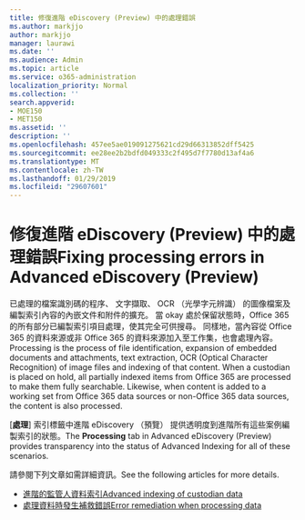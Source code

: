 ```yaml
---
title: 修復進階 eDiscovery (Preview) 中的處理錯誤
ms.author: markjjo
author: markjjo
manager: laurawi
ms.date: ''
ms.audience: Admin
ms.topic: article
ms.service: o365-administration
localization_priority: Normal
ms.collection: ''
search.appverid:
- MOE150
- MET150
ms.assetid: ''
description: ''
ms.openlocfilehash: 457ee5ae019091275621cd29d66313852dff5425
ms.sourcegitcommit: ee28ee2b2bdfd049333c2f495d7f7780d13af4a6
ms.translationtype: MT
ms.contentlocale: zh-TW
ms.lasthandoff: 01/29/2019
ms.locfileid: "29607601"
---
```

# <a name="fixing-processing-errors-in-advanced-ediscovery-preview"></a><span data-ttu-id="a7b77-102">修復進階 eDiscovery (Preview) 中的處理錯誤</span><span class="sxs-lookup"><span data-stu-id="a7b77-102">Fixing processing errors in Advanced eDiscovery (Preview)</span></span>

<span data-ttu-id="a7b77-p101">已處理的檔案識別碼的程序、 文字擷取、 OCR （光學字元辨識） 的圖像檔案及編製索引內容的內嵌文件和附件的擴充。 當 okay 處於保留狀態時，Office 365 的所有部分已編製索引項目處理，使其完全可供搜尋。 同樣地，當內容從 Office 365 的資料來源或非 Office 365 的資料來源加入至工作集，也會處理內容。</span><span class="sxs-lookup"><span data-stu-id="a7b77-p101">Processing is the process of file identification, expansion of embedded documents and attachments, text extraction, OCR (Optical Character Recognition) of image files and indexing of that content.  When a custodian is placed on hold, all partially indexed items from Office 365 are processed to make them fully searchable.  Likewise, when content is added to a working set from Office 365 data sources or non-Office 365 data sources, the content is also processed.</span></span>

<span data-ttu-id="a7b77-106">[**處理**] 索引標籤中進階 eDiscovery （預覽） 提供透明度到進階所有這些案例編製索引的狀態。</span><span class="sxs-lookup"><span data-stu-id="a7b77-106">The **Processing** tab in Advanced eDiscovery (Preview) provides transparency into the status of Advanced Indexing for all of these scenarios.</span></span>

<span data-ttu-id="a7b77-107">請參閱下列文章如需詳細資訊。</span><span class="sxs-lookup"><span data-stu-id="a7b77-107">See the following articles for more details.</span></span>

- [<span data-ttu-id="a7b77-108">進階的監管人資料索引</span><span class="sxs-lookup"><span data-stu-id="a7b77-108">Advanced indexing of custodian data</span></span>](indexing-custodian-data.md)
- [<span data-ttu-id="a7b77-109">處理資料時發生補救錯誤</span><span class="sxs-lookup"><span data-stu-id="a7b77-109">Error remediation when processing data</span></span>](error-remediation.md)
